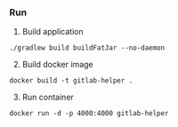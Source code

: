 ### Run 

1. Build application
```shell
./gradlew build buildFatJar --no-daemon
```
2. Build docker image
```shell
docker build -t gitlab-helper . 
```
3. Run container
```shell
docker run -d -p 4000:4000 gitlab-helper
```